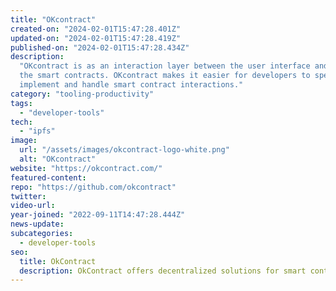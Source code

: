 ```yaml
---
title: "OKcontract"
created-on: "2024-02-01T15:47:28.401Z"
updated-on: "2024-02-01T15:47:28.419Z"
published-on: "2024-02-01T15:47:28.434Z"
description:
  "OKcontract is as an interaction layer between the user interface and
  the smart contracts. OKcontract makes it easier for developers to specify transactions,
  implement and handle smart contract interactions."
category: "tooling-productivity"
tags:
  - "developer-tools"
tech:
  - "ipfs"
image:
  url: "/assets/images/okcontract-logo-white.png"
  alt: "OKcontract"
website: "https://okcontract.com/"
featured-content:
repo: "https://github.com/okcontract"
twitter:
video-url:
year-joined: "2022-09-11T14:47:28.444Z"
news-update:
subcategories:
  - developer-tools
seo:
  title: OkContract
  description: OkContract offers decentralized solutions for smart contract management.
---
```


